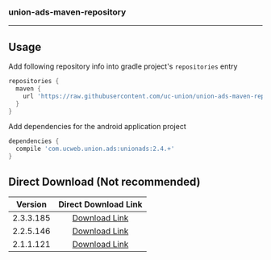 ### union-ads-maven-repository

***

## Usage

Add following repository info into gradle project's `repositories` entry

```gradle
repositories {
  maven {
    url 'https://raw.githubusercontent.com/uc-union/union-ads-maven-repository/master'
  }
}
```

Add dependencies for the android application project

```gradle
dependencies {
  compile 'com.ucweb.union.ads:unionads:2.4.+'
}
```

## Direct Download (Not recommended)

|Version|Direct Download Link|
|:---:|:---:|
|2.3.3.185|[Download Link][unionads-2-3]|
|2.2.5.146|[Download Link][unionads-2-2]|
|2.1.1.121|[Download Link][unionads-2-1]|

[unionads-2-4]: https://github.com/uc-union/union-ads-maven-repository/raw/master/com/ucweb/union/ads/unionads/2.4.3.195/unionads-2.4.3.195.aar
[unionads-2-3]: https://github.com/uc-union/union-ads-maven-repository/raw/master/com/ucweb/union/ads/unionads/2.3.3.185/unionads-2.3.3.185.aar
[unionads-2-2]: https://github.com/uc-union/union-ads-maven-repository/raw/master/com/ucweb/union/ads/unionads/2.2.5.146/unionads-2.2.5.146.aar
[unionads-2-1]: https://github.com/uc-union/union-ads-maven-repository/raw/master/com/ucweb/union/ads/unionads/2.1.1.121/unionads-2.1.1.121.jar
